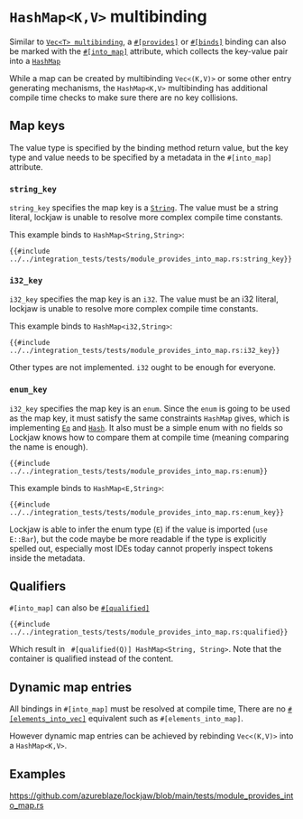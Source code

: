 # `HashMap<K,V>` multibinding

Similar to [`Vec<T> multibinding`](vec.md),
a [`#[provides]`](https://docs.rs/lockjaw/latest/lockjaw/module_attributes/attr.provides.html) or
[`#[binds]`](https://docs.rs/lockjaw/latest/lockjaw/module_attributes/attr.binds.html) binding can
also be marked with
the [`#[into_map]`](https://docs.rs/lockjaw/latest/lockjaw/module_attributes/attr.into_map.html)
attribute, which collects the key-value pair into
a [`HashMap`](https://doc.rust-lang.org/std/collections/struct.HashMap.html)

While a map can be created by multibinding `Vec<(K,V)>` or some other entry generating mechanisms,
the `HashMap<K,V>` multibinding has additional compile time checks to make sure there are no key
collisions.

## Map keys

The value type is specified by the binding method return value, but the key type and value needs to
be specified by a metadata in the `#[into_map]` attribute.

### `string_key`

`string_key` specifies the map key is
a [`String`](https://doc.rust-lang.org/std/string/struct.String.html). The value must be a string
literal, lockjaw is unable to resolve more complex compile time constants.

This example binds to `HashMap<String,String>`:

```rust,no_run,noplayground
{{#include ../../integration_tests/tests/module_provides_into_map.rs:string_key}}
```

### `i32_key`

`i32_key` specifies the map key is an `i32`. The value must be an i32 literal, lockjaw is unable to
resolve more complex compile time constants.

This example binds to `HashMap<i32,String>`:

```rust,no_run,noplayground
{{#include ../../integration_tests/tests/module_provides_into_map.rs:i32_key}}
```

Other types are not implemented. `i32` ought to be enough for everyone.

### `enum_key`

`i32_key` specifies the map key is an `enum`. Since the `enum` is going to be used as the map key,
it must satisfy the same constraints `HashMap` gives, which is
implementing [`Eq`](https://doc.rust-lang.org/std/cmp/trait.Eq.html)
and [`Hash`](https://doc.rust-lang.org/std/hash/trait.Hash.html). It also must be a simple enum with
no fields so Lockjaw knows how to compare them at compile time (meaning comparing the name is
enough).

```rust,no_run,noplayground
{{#include ../../integration_tests/tests/module_provides_into_map.rs:enum}}
```

This example binds to `HashMap<E,String>`:

```rust,no_run,noplayground
{{#include ../../integration_tests/tests/module_provides_into_map.rs:enum_key}}
```

Lockjaw is able to infer the enum type (`E`) if the value is imported (`use E::Bar`), but the code
maybe be more readable if the type is explicitly spelled out, especially most IDEs today cannot
properly inspect tokens inside the metadata.

## Qualifiers

`#[into_map]` can also be [`#[qualified]`](qualifiers.md)

```rust,no_run,noplayground
{{#include ../../integration_tests/tests/module_provides_into_map.rs:qualified}}
```

Which result in ` #[qualified(Q)] HashMap<String, String>`. Note that the container is qualified
instead of the content.

## Dynamic map entries

All bindings in `#[into_map]` must be resolved at compile time, There are
no [`#[elements_into_vec]`](https://docs.rs/lockjaw/latest/lockjaw/module_attributes/attr.elements_into_vec.html)
equivalent such as `#[elements_into_map]`.

However dynamic map entries can be achieved by rebinding `Vec<(K,V)>` into a `HashMap<K,V>`.

## Examples

https://github.com/azureblaze/lockjaw/blob/main/tests/module_provides_into_map.rs